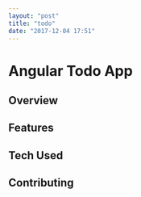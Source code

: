 ```yaml
---
layout: "post"
title: "todo"
date: "2017-12-04 17:51"
---
```

# Angular Todo App

## Overview

## Features

## Tech Used

## Contributing
